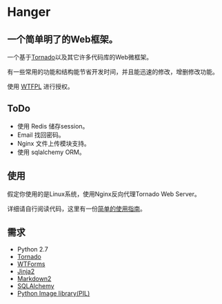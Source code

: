 # Hanger
## 一个简单明了的Web框架。

一个基于[Tornado](http://www.tornadoweb.org/)以及其它许多代码库的Web微框架。

有一些常用的功能和结构能节省开发时间，并且能迅速的修改，增删修改功能。

使用 [WTFPL](http://sam.zoy.org/wtfpl/COPYING) 进行授权。

## ToDo

* 使用 Redis 储存session。
* Email 找回密码。
* Nginx 文件上传模块支持。
* 使用 sqlalchemy ORM。

## 使用

假定你使用的是Linux系统，使用Nginx反向代理Tornado Web Server。

详细请自行阅读代码，这里有一份[简单的使用指南](https://github.com/tioover/hanger/wiki)。

## 需求

* Python 2.7
* [Tornado](http://www.tornadoweb.org/)
* [WTForms](http://wtforms.simplecodes.com/docs/dev/)
* [Jinja2](http://jinja.pocoo.org/docs/)
* [Markdown2](https://github.com/trentm/python-markdown2)
* [SQLAlchemy](http://www.sqlalchemy.org/)
* [Python Image library(PIL)](http://www.pythonware.com/products/pil/)
